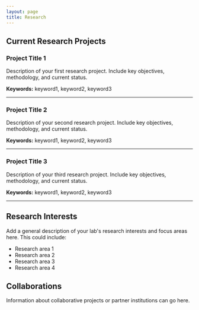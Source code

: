 ```yaml
---
layout: page
title: Research
---
```


## Current Research Projects

### Project Title 1

Description of your first research project. Include key objectives, methodology, and current status.

**Keywords:** keyword1, keyword2, keyword3

---

### Project Title 2

Description of your second research project. Include key objectives, methodology, and current status.

**Keywords:** keyword1, keyword2, keyword3

---

### Project Title 3

Description of your third research project. Include key objectives, methodology, and current status.

**Keywords:** keyword1, keyword2, keyword3

---

## Research Interests

Add a general description of your lab's research interests and focus areas here. This could include:

- Research area 1
- Research area 2
- Research area 3
- Research area 4

## Collaborations

Information about collaborative projects or partner institutions can go here.

